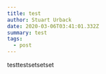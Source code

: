 ```yaml
---
title: test
author: Stuart Urback
date: 2020-03-06T03:41:01.332Z
summary: test
tags:
  - post
---
```

testtestsetsetset